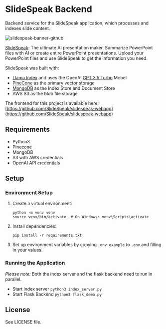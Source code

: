# SlideSpeak Backend

Backend service for the SlideSpeak application, which processes and indexes slide content.

![slidespeak-banner-github](https://github.com/SlideSpeak/slidespeak-backend/assets/5519740/6dba254f-abdd-40fd-a647-59ec2b41e0fb)

[SlideSpeak](https://slidespeak.co): The ultimate AI presentation maker. Summarize PowerPoint files with AI or create entire PowerPoint presentations. Upload your PowerPoint files and use SlideSpeak to get the information you need.

SlideSpeak was built with:

- [Llama Index](https://github.com/jerryjliu/llama_index) and uses the OpenAI [GPT 3.5 Turbo](https://platform.openai.com/docs/models/gpt-3-5) Mobel
- [PineCone](https://www.pinecone.io/) as the primary vector storage
- [MongoDB](https://mongodb.com/) as the Index Store and Document Store
- AWS S3 as the blob file storage

The frontend for this project is available here: [https://github.com/SlideSpeak/slidespeak-webapp](https://github.com/SlideSpeak/slidespeak-webapp)

## Requirements

- Python3
- Pinecone
- MongoDB
- S3 with AWS credentials
- OpenAI API credentials

## Setup

### Environment Setup

1. Create a virtual environment:
   ```
   python -m venv venv
   source venv/bin/activate  # On Windows: venv\Scripts\activate
   ```

2. Install dependencies:
   ```
   pip install -r requirements.txt
   ```

3. Set up environment variables by copying `.env.example` to `.env` and filling in your values.

### Running the Application

_Please note:_ Both the index server and the flask backend need to run in parallel.

- Start index server `python3 index_server.py`
- Start Flask Backend `python3 flask_demo.py`

## License

See LICENSE file.
